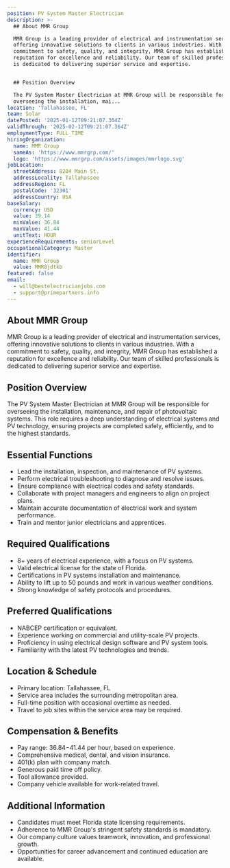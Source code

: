 ```yaml
---
position: PV System Master Electrician
description: >-
  ## About MMR Group

  MMR Group is a leading provider of electrical and instrumentation services,
  offering innovative solutions to clients in various industries. With a
  commitment to safety, quality, and integrity, MMR Group has established a
  reputation for excellence and reliability. Our team of skilled professionals
  is dedicated to delivering superior service and expertise.


  ## Position Overview

  The PV System Master Electrician at MMR Group will be responsible for
  overseeing the installation, mai...
location: 'Tallahassee, FL'
team: Solar
datePosted: '2025-01-12T09:21:07.364Z'
validThrough: '2025-02-12T09:21:07.364Z'
employmentType: FULL_TIME
hiringOrganization:
  name: MMR Group
  sameAs: 'https://www.mmrgrp.com/'
  logo: 'https://www.mmrgrp.com/assets/images/mmrlogo.svg'
jobLocation:
  streetAddress: 8204 Main St.
  addressLocality: Tallahassee
  addressRegion: FL
  postalCode: '32301'
  addressCountry: USA
baseSalary:
  currency: USD
  value: 39.14
  minValue: 36.84
  maxValue: 41.44
  unitText: HOUR
experienceRequirements: seniorLevel
occupationalCategory: Master
identifier:
  name: MMR Group
  value: MMR8jdtkb
featured: false
email:
  - will@bestelectricianjobs.com
  - support@primepartners.info
---
```




## About MMR Group
MMR Group is a leading provider of electrical and instrumentation services, offering innovative solutions to clients in various industries. With a commitment to safety, quality, and integrity, MMR Group has established a reputation for excellence and reliability. Our team of skilled professionals is dedicated to delivering superior service and expertise.

## Position Overview
The PV System Master Electrician at MMR Group will be responsible for overseeing the installation, maintenance, and repair of photovoltaic systems. This role requires a deep understanding of electrical systems and PV technology, ensuring projects are completed safely, efficiently, and to the highest standards.

## Essential Functions
- Lead the installation, inspection, and maintenance of PV systems.
- Perform electrical troubleshooting to diagnose and resolve issues.
- Ensure compliance with electrical codes and safety standards.
- Collaborate with project managers and engineers to align on project plans.
- Maintain accurate documentation of electrical work and system performance.
- Train and mentor junior electricians and apprentices.

## Required Qualifications
- 8+ years of electrical experience, with a focus on PV systems.
- Valid electrical license for the state of Florida.
- Certifications in PV systems installation and maintenance.
- Ability to lift up to 50 pounds and work in various weather conditions.
- Strong knowledge of safety protocols and procedures.

## Preferred Qualifications
- NABCEP certification or equivalent.
- Experience working on commercial and utility-scale PV projects.
- Proficiency in using electrical design software and PV system tools.
- Familiarity with the latest PV technologies and trends.

## Location & Schedule
- Primary location: Tallahassee, FL
- Service area includes the surrounding metropolitan area.
- Full-time position with occasional overtime as needed.
- Travel to job sites within the service area may be required.

## Compensation & Benefits
- Pay range: $36.84-$41.44 per hour, based on experience.
- Comprehensive medical, dental, and vision insurance.
- 401(k) plan with company match.
- Generous paid time off policy.
- Tool allowance provided.
- Company vehicle available for work-related travel.

## Additional Information
- Candidates must meet Florida state licensing requirements.
- Adherence to MMR Group's stringent safety standards is mandatory.
- Our company culture values teamwork, innovation, and professional growth.
- Opportunities for career advancement and continued education are available.
